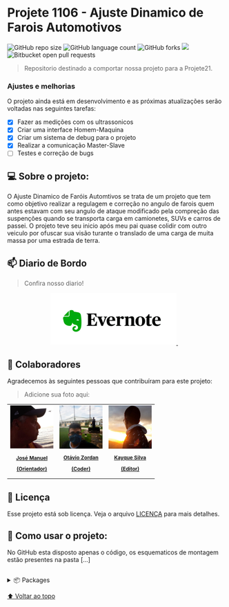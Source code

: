 # Projete 1106 - Ajuste Dinamico de Farois Automotivos

<!---Esses são exemplos. Veja https://shields.io para outras pessoas ou para personalizar este conjunto de escudos. Você pode querer incluir dependências, status do projeto e informações de licença aqui--->

![GitHub repo size](https://img.shields.io/github/repo-size/otaviozordan/21Proj06?style=for-the-badge)
![GitHub language count](https://img.shields.io/github/languages/count/otaviozordan/21Proj06?style=for-the-badge)
![GitHub forks](https://img.shields.io/github/forks/otaviozordan/21Proj06?style=for-the-badge)
<img src="https://img.shields.io/github/contributors/otaviozordan/21Proj06?style=for-the-badge"/>
![Bitbucket open pull requests](https://img.shields.io/bitbucket/pr-raw/otaviozordan/21Proj06?style=for-the-badge)
<!---img src="https://img.shields.io/github/license/otaviozordan/21Proj06?style=for-the-badge"/--->

> Repositorio destinado a comportar nossa projeto para a Projete21.

### Ajustes e melhorias

O projeto ainda está em desenvolvimento e as próximas atualizações serão voltadas nas seguintes tarefas:

- [x] Fazer as medições com os ultrassonicos
- [x] Criar uma interface Homem-Maquina
- [x] Criar um sistema de debug para o projeto
- [x] Realizar a comunicação Master-Slave
- [ ] Testes e correção de bugs

## 💻 Sobre o projeto:
O Ajuste Dinamico de Faróis Automtivos se trata de um projeto que tem como objetivo realizar a regulagem e correção no angulo de farois quem antes estavam com seu angulo de ataque modificado pela compreção das suspenções quando se transporta carga em camionetes, SUVs e carros de passei.
O projeto teve seu inicio após meu pai quase colidir com outro veiculo por ofuscar sua visão turante o translado de uma carga de muita massa por uma estrada de terra.

## 📫 Diario de Bordo
> Confira nosso diario!
<p align='center'>
 
  <a href="https://www.evernote.com/shard/s514/sh/6707ce40-a144-d16c-2ce9-a178e2f5d89f/bb6ba8ba6df5936f6250cbdbbc6b583c">
    <img height="120em" src="https://github.com/otaviozordan/21Proj06/blob/main/img/Evernote-Logo.png" />  
  </a>&nbsp;&nbsp;
</p>

## 🤝 Colaboradores

Agradecemos às seguintes pessoas que contribuíram para este projeto:
>Adicione sua foto aqui:

<table>
  <tr>
    <td align="center">
      <a href="#">
        <img src="https://github.com/otaviozordan/21Proj06/blob/main/img/Foto%20Memel.jpeg" width="100px;" alt="Foto de José Manuel (Memel)"/><br>
        <sub>
          <b><p>José Manuel</p><p>(Orientador)</p></b>
        </sub>
      </a>
    </td>
    <td align="center">
      <a href="https://instagram.com/otaviozordan">
        <img src="https://github.com/otaviozordan/21Proj06/blob/main/img/Foto%20Ot%C3%A1vio.jpeg" width="100px;" alt="Foto do Otávio Zordan no GitHub" width="100px;" alt="Foto do Otávio Zordan no GitHub"/><br>
        <sub>
          <b><p>Otávio Zordan</p><p>(Coder)</p></b>
        </sub>
      </a>
    </td>
    <td align="center">
      <a href="https://www.instagram.com/kayque_sfa/">
        <img src="https://github.com/otaviozordan/21Proj06/blob/main/img/Foto%20Kayque.png" width="100px;" alt="Foto do Kayque"/><br>
        <sub>
         <b><p>Kayque Silva</p><p>(Editor)</p></b>
        </sub>
      </a>
    </td>
  </tr>
</table>

## 📝 Licença

Esse projeto está sob licença. Veja o arquivo [LICENÇA](https://github.com/otaviozordan/21Proj06/blob/main/LICENSE) para mais detalhes.

## 🚀 Como usar o projeto:
No GitHub esta disposto apenas o código, os esquematicos de montagem estão presentes na pasta [...] 

##
<p>
<details>
  <summary>📦 Packages</summary>

</details>
</p>

  [⬆ Voltar ao topo](#)<br>

